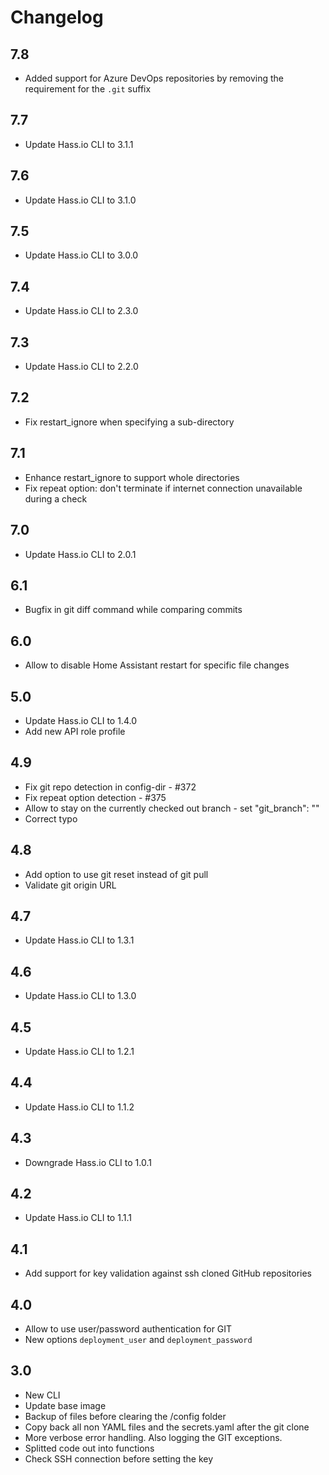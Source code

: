 # Changelog

## 7.8

- Added support for Azure DevOps repositories by removing the requirement for the `.git` suffix

## 7.7

- Update Hass.io CLI to 3.1.1

## 7.6

- Update Hass.io CLI to 3.1.0

## 7.5

- Update Hass.io CLI to 3.0.0

## 7.4

- Update Hass.io CLI to 2.3.0

## 7.3

- Update Hass.io CLI to 2.2.0

## 7.2

- Fix restart_ignore when specifying a sub-directory

## 7.1

- Enhance restart_ignore to support whole directories
- Fix repeat option: don't terminate if internet connection unavailable during a check

## 7.0

- Update Hass.io CLI to 2.0.1

## 6.1

- Bugfix in git diff command while comparing commits

## 6.0

- Allow to disable Home Assistant restart for specific file changes

## 5.0

- Update Hass.io CLI to 1.4.0
- Add new API role profile

## 4.9

- Fix git repo detection in config-dir - #372
- Fix repeat option detection - #375
- Allow to stay on the currently checked out branch - set "git_branch": ""
- Correct typo

## 4.8

- Add option to use git reset instead of git pull
- Validate git origin URL

## 4.7

- Update Hass.io CLI to 1.3.1

## 4.6

- Update Hass.io CLI to 1.3.0

## 4.5

- Update Hass.io CLI to 1.2.1

## 4.4

- Update Hass.io CLI to 1.1.2

## 4.3

- Downgrade Hass.io CLI to 1.0.1

## 4.2

- Update Hass.io CLI to 1.1.1

## 4.1

- Add support for key validation against ssh cloned GitHub repositories

## 4.0

- Allow to use user/password authentication for GIT
- New options `deployment_user` and `deployment_password`

## 3.0

- New CLI
- Update base image
- Backup of files before clearing the /config folder
- Copy back all non YAML files and the secrets.yaml after the git clone
- More verbose error handling. Also logging the GIT exceptions.
- Splitted code out into functions
- Check SSH connection before setting the key
